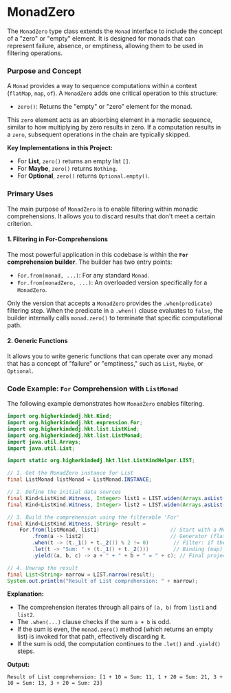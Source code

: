 # MonadZero

The `MonadZero` type class extends the `Monad` interface to include the concept of a "zero" or "empty" element. It is designed for monads that can represent failure, absence, or emptiness, allowing them to be used in filtering operations.

### Purpose and Concept

A `Monad` provides a way to sequence computations within a context (`flatMap`, `map`, `of`). A `MonadZero` adds one critical operation to this structure:

* `zero()`: Returns the "empty" or "zero" element for the monad.

This `zero` element acts as an absorbing element in a monadic sequence, similar to how multiplying by zero results in zero. If a computation results in a `zero`, subsequent operations in the chain are typically skipped.

**Key Implementations in this Project:**

* For **List**, `zero()` returns an empty list `[]`.
* For **Maybe**, `zero()` returns `Nothing`.
* For **Optional**, `zero()` returns `Optional.empty()`.

### Primary Uses

The main purpose of `MonadZero` is to enable filtering within monadic comprehensions. It allows you to discard results that don't meet a certain criterion.

#### 1. Filtering in For-Comprehensions

The most powerful application in this codebase is within the **`For` comprehension builder**. The builder has two entry points:

* `For.from(monad, ...)`: For any standard `Monad`.
* `For.from(monadZero, ...)`: An overloaded version specifically for a `MonadZero`.

Only the version that accepts a `MonadZero` provides the `.when(predicate)` filtering step. When the predicate in a `.when()` clause evaluates to `false`, the builder internally calls `monad.zero()` to terminate that specific computational path.

#### 2. Generic Functions

It allows you to write generic functions that can operate over any monad that has a concept of "failure" or "emptiness," such as `List`, `Maybe`, or `Optional`.

### Code Example: `For` Comprehension with `ListMonad`

The following example demonstrates how `MonadZero` enables filtering.

```java
import org.higherkindedj.hkt.Kind;
import org.higherkindedj.hkt.expression.For;
import org.higherkindedj.hkt.list.ListKind;
import org.higherkindedj.hkt.list.ListMonad;
import java.util.Arrays;
import java.util.List;

import static org.higherkindedj.hkt.list.ListKindHelper.LIST;

// 1. Get the MonadZero instance for List
final ListMonad listMonad = ListMonad.INSTANCE;

// 2. Define the initial data sources
final Kind<ListKind.Witness, Integer> list1 = LIST.widen(Arrays.asList(1, 2, 3));
final Kind<ListKind.Witness, Integer> list2 = LIST.widen(Arrays.asList(10, 20));

// 3. Build the comprehension using the filterable 'For'
final Kind<ListKind.Witness, String> result =
    For.from(listMonad, list1)                       // Start with a MonadZero
        .from(a -> list2)                            // Generator (flatMap)
        .when(t -> (t._1() + t._2()) % 2 != 0)        // Filter: if the sum is odd
        .let(t -> "Sum: " + (t._1() + t._2()))        // Binding (map)
        .yield((a, b, c) -> a + " + " + b + " = " + c); // Final projection

// 4. Unwrap the result
final List<String> narrow = LIST.narrow(result);
System.out.println("Result of List comprehension: " + narrow);
```


**Explanation:**

* The comprehension iterates through all pairs of `(a, b)` from `list1` and `list2`.
* The `.when(...)` clause checks if the sum `a + b` is odd.
* If the sum is even, the `monad.zero()` method (which returns an empty list) is invoked for that path, effectively discarding it.
* If the sum is odd, the computation continues to the `.let()` and `.yield()` steps.

**Output:**

```Result of List comprehension: [1 + 10 = Sum: 11, 1 + 20 = Sum: 21, 3 + 10 = Sum: 13, 3 + 20 = Sum: 23]```